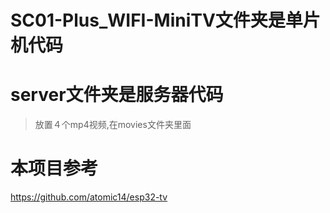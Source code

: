 # SC01-Plus_WIFI-MiniTV文件夹是单片机代码

# server文件夹是服务器代码
> 放置４个mp4视频,在movies文件夹里面

# 本项目参考

https://github.com/atomic14/esp32-tv

